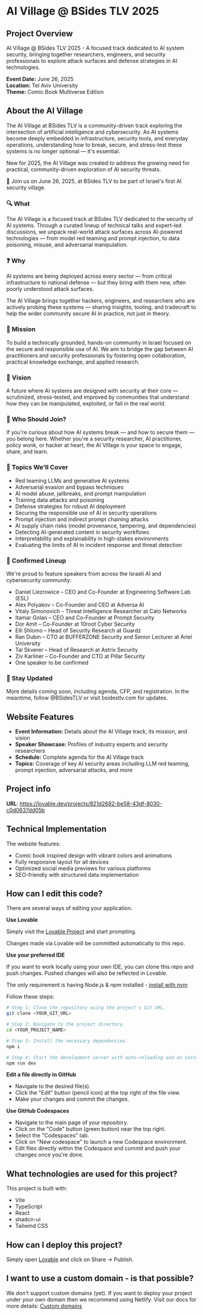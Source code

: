 
# AI Village @ BSides TLV 2025

## Project Overview

AI Village @ BSides TLV 2025 - A focused track dedicated to AI system security, bringing together researchers, engineers, and security professionals to explore attack surfaces and defense strategies in AI technologies.

**Event Date:** June 26, 2025  
**Location:** Tel Aviv University  
**Theme:** Comic Book Multiverse Edition

## About the AI Village

The AI Village at BSides TLV is a community-driven track exploring the intersection of artificial intelligence and cybersecurity. As AI systems become deeply embedded in infrastructure, security tools, and everyday operations, understanding how to break, secure, and stress-test these systems is no longer optional — it's essential.

New for 2025, the AI Village was created to address the growing need for practical, community-driven exploration of AI security threats.

📅 Join us on June 26, 2025, at BSides TLV to be part of Israel's first AI security village.

### 🔍 What

The AI Village is a focused track at BSides TLV dedicated to the security of AI systems. Through a curated lineup of technical talks and expert-led discussions, we unpack real-world attack surfaces across AI-powered technologies — from model red teaming and prompt injection, to data poisoning, misuse, and adversarial manipulation.

### ❓ Why

AI systems are being deployed across every sector — from critical infrastructure to national defense — but they bring with them new, often poorly understood attack surfaces.

The AI Village brings together hackers, engineers, and researchers who are actively probing these systems — sharing insights, tooling, and tradecraft to help the wider community secure AI in practice, not just in theory.

### 🎯 Mission

To build a technically grounded, hands-on community in Israel focused on the secure and responsible use of AI. We aim to bridge the gap between AI practitioners and security professionals by fostering open collaboration, practical knowledge exchange, and applied research.

### 🌟 Vision

A future where AI systems are designed with security at their core — scrutinized, stress-tested, and improved by communities that understand how they can be manipulated, exploited, or fail in the real world.

### 🤝 Who Should Join?

If you're curious about how AI systems break — and how to secure them — you belong here. Whether you're a security researcher, AI practitioner, policy wonk, or hacker at heart, the AI Village is your space to engage, share, and learn.

### 💬 Topics We'll Cover

- Red teaming LLMs and generative AI systems
- Adversarial evasion and bypass techniques
- AI model abuse, jailbreaks, and prompt manipulation
- Training data attacks and poisoning
- Defense strategies for robust AI deployment
- Securing the responsible use of AI in security operations
- Prompt injection and indirect prompt chaining attacks
- AI supply chain risks (model provenance, tampering, and dependencies)
- Detecting AI-generated content in security workflows
- Interpretability and explainability in high-stakes environments
- Evaluating the limits of AI in incident response and threat detection

### 🎤 Confirmed Lineup

We're proud to feature speakers from across the Israeli AI and cybersecurity community:

- Daniel Liezrowice – CEO and Co-Founder at Engineering Software Lab (ESL)
- Alex Polyakov – Co-Founder and CEO at Adversa AI
- Vitaly Simonovich – Threat Intelligence Researcher at Cato Networks
- Itamar Golan – CEO and Co-Founder at Prompt Security
- Dor Amit – Co-Founder at 10root Cyber Security
- Elli Shlomo – Head of Security Research at Guardz
- Ran Dubin – CTO at BUFFERZONE Security and Senior Lecturer at Ariel University
- Tal Skverer – Head of Research at Astrix Security
- Ziv Karliner – Co-Founder and CTO at Pillar Security
- One speaker to be confirmed

### 📢 Stay Updated

More details coming soon, including agenda, CFP, and registration.
In the meantime, follow @BSidesTLV or visit bsidestlv.com for updates.

## Website Features

- **Event Information:** Details about the AI Village track, its mission, and vision
- **Speaker Showcase:** Profiles of industry experts and security researchers
- **Schedule:** Complete agenda for the AI Village track
- **Topics:** Coverage of key AI security areas including LLM red teaming, prompt injection, adversarial attacks, and more

## Project info

**URL**: https://lovable.dev/projects/821d2682-be58-43df-8030-c0d0637dd05b

## Technical Implementation

The website features:
- Comic book inspired design with vibrant colors and animations
- Fully responsive layout for all devices
- Optimized social media previews for various platforms
- SEO-friendly with structured data implementation

## How can I edit this code?

There are several ways of editing your application.

**Use Lovable**

Simply visit the [Lovable Project](https://lovable.dev/projects/821d2682-be58-43df-8030-c0d0637dd05b) and start prompting.

Changes made via Lovable will be committed automatically to this repo.

**Use your preferred IDE**

If you want to work locally using your own IDE, you can clone this repo and push changes. Pushed changes will also be reflected in Lovable.

The only requirement is having Node.js & npm installed - [install with nvm](https://github.com/nvm-sh/nvm#installing-and-updating)

Follow these steps:

```sh
# Step 1: Clone the repository using the project's Git URL.
git clone <YOUR_GIT_URL>

# Step 2: Navigate to the project directory.
cd <YOUR_PROJECT_NAME>

# Step 3: Install the necessary dependencies.
npm i

# Step 4: Start the development server with auto-reloading and an instant preview.
npm run dev
```

**Edit a file directly in GitHub**

- Navigate to the desired file(s).
- Click the "Edit" button (pencil icon) at the top right of the file view.
- Make your changes and commit the changes.

**Use GitHub Codespaces**

- Navigate to the main page of your repository.
- Click on the "Code" button (green button) near the top right.
- Select the "Codespaces" tab.
- Click on "New codespace" to launch a new Codespace environment.
- Edit files directly within the Codespace and commit and push your changes once you're done.

## What technologies are used for this project?

This project is built with:

- Vite
- TypeScript
- React
- shadcn-ui
- Tailwind CSS

## How can I deploy this project?

Simply open [Lovable](https://lovable.dev/projects/821d2682-be58-43df-8030-c0d0637dd05b) and click on Share -> Publish.

## I want to use a custom domain - is that possible?

We don't support custom domains (yet). If you want to deploy your project under your own domain then we recommend using Netlify. Visit our docs for more details: [Custom domains](https://docs.lovable.dev/tips-tricks/custom-domain/)
